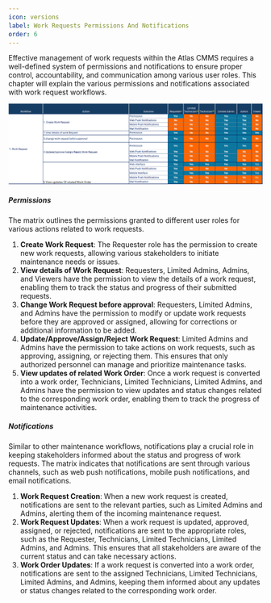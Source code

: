 ```yaml
---
icon: versions
label: Work Requests Permissions And Notifications
order: 6
---
```

Effective management of work requests within the Atlas CMMS requires a well\-defined system of permissions and notifications to ensure proper control, accountability, and communication among various user roles. This chapter will explain the various permissions and notifications associated with work request workflows.

![](../../static/img/image138.png)

##### Permissions

The matrix outlines the permissions granted to different user roles for various actions related to work requests.

1. __Create Work Request__: The Requester role has the permission to create new work requests, allowing various stakeholders to initiate maintenance needs or issues.
2. __View details of Work Request__: Requesters, Limited Admins, Admins, and Viewers have the permission to view the details of a work request, enabling them to track the status and progress of their submitted requests.
3. __Change Work Request before approval__: Requesters, Limited Admins, and Admins have the permission to modify or update work requests before they are approved or assigned, allowing for corrections or additional information to be added.
4. __Update/Approve/Assign/Reject Work Request__: Limited Admins and Admins have the permission to take actions on work requests, such as approving, assigning, or rejecting them. This ensures that only authorized personnel can manage and prioritize maintenance tasks.
5. __View updates of related Work Order__: Once a work request is converted into a work order, Technicians, Limited Technicians, Limited Admins, and Admins have the permission to view updates and status changes related to the corresponding work order, enabling them to track the progress of maintenance activities.

##### Notifications

Similar to other maintenance workflows, notifications play a crucial role in keeping stakeholders informed about the status and progress of work requests. The matrix indicates that notifications are sent through various channels, such as web push notifications, mobile push notifications, and email notifications.

1. __Work Request Creation__: When a new work request is created, notifications are sent to the relevant parties, such as Limited Admins and Admins, alerting them of the incoming maintenance request.
2. __Work Request Updates__: When a work request is updated, approved, assigned, or rejected, notifications are sent to the appropriate roles, such as the Requester, Technicians, Limited Technicians, Limited Admins, and Admins. This ensures that all stakeholders are aware of the current status and can take necessary actions.
3. __Work Order Updates__: If a work request is converted into a work order, notifications are sent to the assigned Technicians, Limited Technicians, Limited Admins, and Admins, keeping them informed about any updates or status changes related to the corresponding work order.
